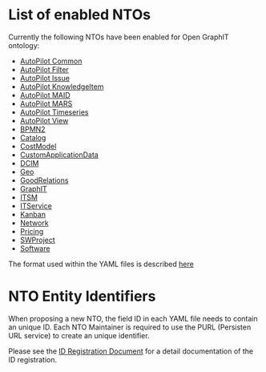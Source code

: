 List of enabled NTOs
====

Currently the following NTOs have been enabled for Open GraphIT ontology:

* [AutoPilot Common](AutoPilot_Common)
* [AutoPilot Filter](AutoPilot_Filter)
* [AutoPilot Issue](AutoPilot_Issue)
* [AutoPilot KnowledgeItem](AutoPilot_KnowledgeItem)
* [AutoPilot MAID](AutoPilot_MAID)
* [AutoPilot MARS](AutoPilot_MARS)
* [AutoPilot Timeseries](AutoPilot_Timeseries)
* [AutoPilot View](AutoPilot_View)
* [BPMN2](BPMN2)
* [Catalog](Catalog)
* [CostModel](CostModel)
* [CustomApplicationData](CustomApplicationData)
* [DCIM](DCIM)
* [Geo](Geo)
* [GoodRelations](GoodRelations)
* [GraphIT](GraphIT)
* [ITSM](ITSM)
* [ITService](ITService)
* [Kanban](Kanban)
* [Network](Network)
* [Pricing](Pricing)
* [SWProject](SWProject)
* [Software](Software)

The format used within the YAML files is described [here](../SGO/format/README.md)

   

NTO Entity Identifiers
====

When proposing a new NTO, the field ID in each YAML file needs to contain an unique ID. Each NTO Maintainer is required to use the PURL (Persisten URL service) to create an unique identifier. 

Please see the [ID Registration Document](PURL_ID_Registration.md) for a detail documentation of the ID registration.
